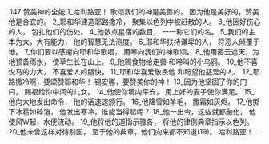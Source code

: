 .147 
赞美神的全能 
1_哈利路亚！ 
歌颂我们的神是美善的， 
因为他是美好的，赞美他是合宜的。 
2_耶和华建造耶路撒冷， 
聚集以色列中被赶散的人。 
3_他医好伤心的人， 
包扎他们的伤处。 
4_他数点星宿的数目， 
一一称它们的名。 
5_我们的主本为大，大有能力， 
他的智慧无法测度。 
6_耶和华扶持谦卑的人， 
将恶人倾覆于地。 
7_你们要以感谢向耶和华歌唱， 
用琴向我们的神歌颂。 
8_他用密云遮天，为地预备雨水， 
使草生长在山上。 
9_他赐食物给走兽 
和啼叫的小乌鸦。 
10_他不喜悦马的力大， 
不喜爱人的腿快。 
11_耶和华喜爱敬畏他 
和盼望他慈爱的人。 
12_耶路撒冷啊，要颂赞耶和华！ 
锡安哪，要赞美你的神！ 
13_因为他坚固了你的门闩， 
赐福给你中间的儿女。 
14_他使你境内平安， 
用上好的麦子使你满足。 
15_他向大地发出命令， 
他的话速速颁行。 
16_他降雪如羊毛， 
撒霜如灰烬。 
17_他掷下冰雹如碎渣， 
他发出寒冷，谁能当得起呢？ 
18_他一出令，这些就都融化， 
他使风W起，水便流动。 
19_他将他的道指示雅各， 
将他的律例典章指示以色列。 
20_他未曾这样对待别国， 
至于他的典章，他们向来都不知道(19)。 
哈利路亚！ 
.
